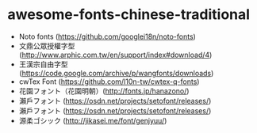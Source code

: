 # awesome-fonts-chinese-traditional

* Noto fonts (https://github.com/googlei18n/noto-fonts)
* 文鼎公眾授權字型 (http://www.arphic.com.tw/en/support/index#download/4)
* 王漢宗自由字型 (https://code.google.com/archive/p/wangfonts/downloads)
* cwTex Font (https://github.com/l10n-tw/cwtex-q-fonts)
* 花園フォント（花園明朝）(http://fonts.jp/hanazono/)
* 瀨戶フォント (https://osdn.net/projects/setofont/releases/)
* 瀨戶フォント (https://osdn.net/projects/setofont/releases/)
* 源柔ゴシック (http://jikasei.me/font/genjyuu/)
